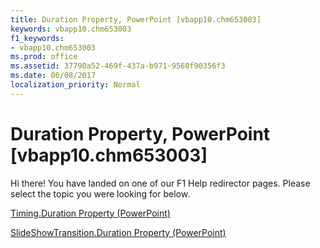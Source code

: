 ```yaml
---
title: Duration Property, PowerPoint [vbapp10.chm653003]
keywords: vbapp10.chm653003
f1_keywords:
- vbapp10.chm653003
ms.prod: office
ms.assetid: 37790a52-469f-437a-b971-9560f90356f3
ms.date: 06/08/2017
localization_priority: Normal
---
```



# Duration Property, PowerPoint [vbapp10.chm653003]

Hi there! You have landed on one of our F1 Help redirector pages. Please select the topic you were looking for below.

[Timing.Duration Property (PowerPoint)](http://msdn.microsoft.com/library/de54ba93-0469-71c2-c8b5-2f7dd64012c4%28Office.15%29.aspx)

[SlideShowTransition.Duration Property (PowerPoint)](http://msdn.microsoft.com/library/f8c47dda-9687-e437-8038-dae11c022914%28Office.15%29.aspx)


